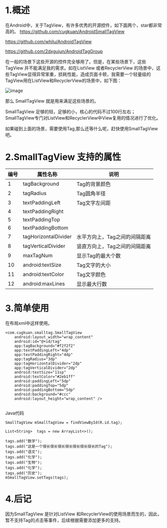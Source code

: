 
# 1.概述
在Android中，关于TagView，有许多优秀的开源控件，如下面两个，star都非常高的。
https://github.com/cugkuan/AndroidSmallTagView

https://github.com/whilu/AndroidTagView

https://github.com/2dxgujun/AndroidTagGroup

在一般的场景下这些开源的控件完全够用了。但是，在某些场景下，这些TagView 并不能满足我的需求。如在ListView 或者RecyclerView 的场景中，这些TagView显得异常笨重，损耗性能，造成页面卡顿，我需要一个轻量级的TagView用在ListView和RecyclerView的场景中，如下图：

 ![image](https://github.com/cugkuan/smallTagView/blob/master/pic/WechatIMG1.jpeg)

那么 SmallTagView 就是用来满足这些场景的。

SmallTagView 足够的轻，足够的小，核心的代码不过100行左右；SmallTagView专门对ListView和RecyclerView中View复用的情况进行了优化。

如果碰到上面的场景，需要使用Tag,那么还等什么呢，赶快使用SmallTagView吧。

# 2.SmallTagView 支持的属性

| 编号 | 属性名称 | 说明 |
| ------ | ------ | ------ |
| 1 | tagBackground | Tag的背景颜色 |
| 2 | tagRadius | Tag圆角半径 |
| 3 | textPaddingLeft | Tag文字左间距 |
| 4 | textPaddingRight |  |
| 5 | textPaddingTop |  |
| 6 | textPaddingBottom |  |
| 7 | tagHorizontalDivider | 水平方向上，Tag之间的间隔距离 |
| 8 | tagVerticalDivider | 竖直方向上，Tag之间的间隔距离 |
| 9 | maxTagNum | 显示Tag的最大个数 |
| 10 | android:textSize | Tag文字的大小 |
| 11 | android:textColor | Tag文字颜色 |
| 12 | android:maxLines | 显示最大行数 |
# 3.简单使用

在布局xml中这样使用。
```
<com.cugkuan.smalltag.SmallTagView
    android:layout_width="wrap_content"
    android:id="@+id/tag"
    app:tagBackground="#f2f2f2"
    app:textPaddingLeft="4dp"
    app:textPaddingRight="4dp"
    app:tagRadius="3dp"
    app:tagHorizontalDivider="2dp"
    app:tagVerticalDivider="2dp"
    android:textSize="11sp"
    android:textColor="#2eb1ff"
    android:paddingLeft="5dp"
    android:paddingTop="5dp"
    android:paddingBottom="5dp"
    android:background="#ccc"
    android:layout_height="wrap_content" />
    
 ```

Java代码

```
SmallTagView mSmallTagView = findViewById(R.id.tag);

List<String>  tags = new ArrayList<>();

tags.add("数学");
tags.add("这是一个很长很长很长很长很长很长很长的Tag");
tags.add("语文");
tags.add("化学");
tags.add("生物");
tags.add("化学");
tags.add("历史");
mSmallTagView.setTags(tags);
```

# 4.后记
因为SmallTagView 是针对ListView 和RecyclerView的使用场景而生的，因此，暂不支持Tag的点击等事件，后续根据需要添加更多的支持。
